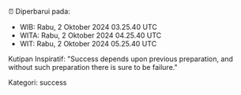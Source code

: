 ⏰ Diperbarui pada:
- WIB: Rabu, 2 Oktober 2024 03.25.40 UTC
- WITA: Rabu, 2 Oktober 2024 04.25.40 UTC
- WIT: Rabu, 2 Oktober 2024 05.25.40 UTC

Kutipan Inspiratif:
"Success depends upon previous preparation, and without such preparation there is sure to be failure."


Kategori: success

